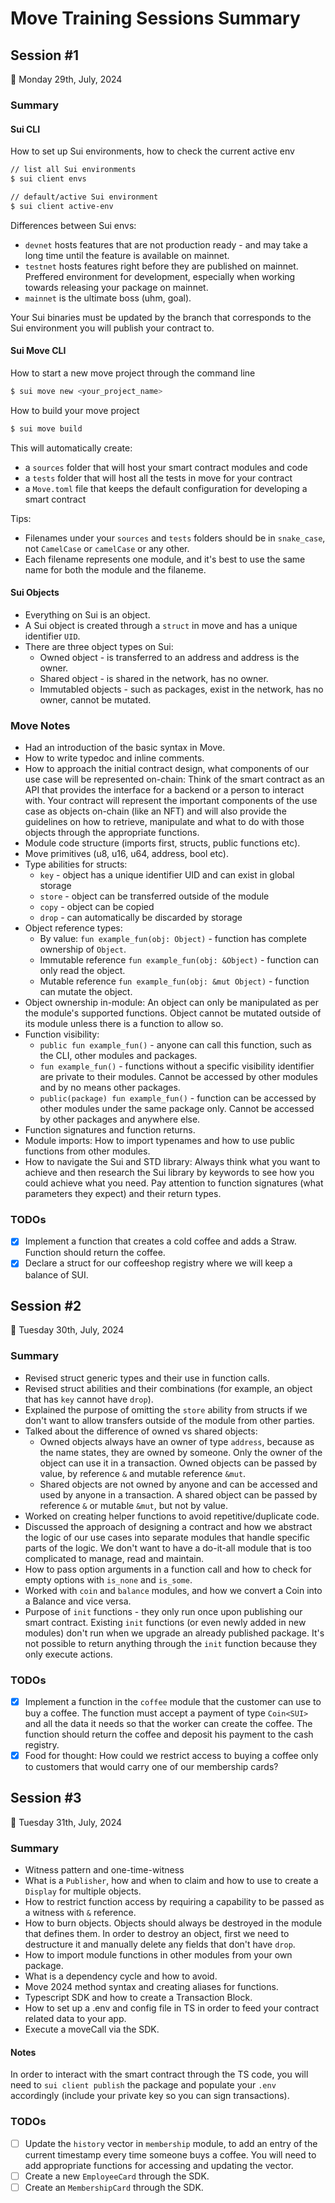 # Move Training Sessions Summary

## Session #1

📅 Monday 29th, July, 2024

### Summary

#### Sui CLI

How to set up Sui environments, how to check the current active env

```bash
// list all Sui environments
$ sui client envs

// default/active Sui environment
$ sui client active-env
```

Differences between Sui envs:

- `devnet` hosts features that are not production ready - and may take a long time until the feature is available on mainnet.
- `testnet` hosts features right before they are published on mainnet. Preffered environment for development, especially when working towards releasing your package on mainnet.
- `mainnet` is the ultimate boss (uhm, goal).

Your Sui binaries must be updated by the branch that corresponds to the Sui environment you will publish your contract to.

#### Sui Move CLI

How to start a new move project through the command line

```bash
$ sui move new <your_project_name>
```

How to build your move project

```bash
$ sui move build
```

This will automatically create:

- a `sources` folder that will host your smart contract modules and code
- a `tests` folder that will host all the tests in move for your contract
- a `Move.toml` file that keeps the default configuration for developing a smart contract

Tips:

- Filenames under your `sources` and `tests` folders should be in `snake_case`, not `CamelCase` or `camelCase` or any other.
- Each filename represents one module, and it's best to use the same name for both the module and the filaneme.

#### Sui Objects

- Everything on Sui is an object.
- A Sui object is created through a `struct` in move and has a unique identifier `UID`.
- There are three object types on Sui:
  - Owned object - is transferred to an address and address is the owner.
  - Shared object - is shared in the network, has no owner.
  - Immutabled objects - such as packages, exist in the network, has no owner, cannot be mutated.

### Move Notes

- Had an introduction of the basic syntax in Move.
- How to write typedoc and inline comments.
- How to approach the initial contract design, what components of our use case will be represented on-chain: Think of the smart contract as an API that provides the interface for a backend or a person to interact with. Your contract will represent the important components of the use case as objects on-chain (like an NFT) and will also provide the guidelines on how to retrieve, manipulate and what to do with those objects through the appropriate functions.
- Module code structure (imports first, structs, public functions etc).
- Move primitives (u8, u16, u64, address, bool etc).
- Type abilities for structs:
  - `key` - object has a unique identifier UID and can exist in global storage
  - `store` - object can be transferred outside of the module
  - `copy` - object can be copied
  - `drop` - can automatically be discarded by storage
- Object reference types:
  - By value: `fun example_fun(obj: Object)` - function has complete ownership of `Object`.
  - Immutable reference `fun example_fun(obj: &Object)` - function can only read the object.
  - Mutable reference `fun example_fun(obj: &mut Object)` - function can mutate the object.
- Object ownership in-module: An object can only be manipulated as per the module's supported functions. Object cannot be mutated outside of its module unless there is a function to allow so.
- Function visibility:
  - `public fun example_fun()` - anyone can call this function, such as the CLI, other modules and packages.
  - `fun example_fun()` - functions without a specific visibility identifier are private to their modules. Cannot be accessed by other modules and by no means other packages.
  - `public(package) fun example_fun()` - function can be accessed by other modules under the same package only. Cannot be accessed by other packages and anywhere else.
- Function signatures and function returns.
- Module imports: How to import typenames and how to use public functions from other modules.
- How to navigate the Sui and STD library: Always think what you want to achieve and then research the Sui library by keywords to see how you could achieve what you need. Pay attention to function signatures (what parameters they expect) and their return types.

### TODOs

- [x] Implement a function that creates a cold coffee and adds a Straw. Function should return the coffee.
- [x] Declare a struct for our coffeeshop registry where we will keep a balance of SUI.

## Session #2

📅 Tuesday 30th, July, 2024

### Summary

- Revised struct generic types and their use in function calls.
- Revised struct abilities and their combinations (for example, an object that has `key` cannot have `drop`).
- Explained the purpose of omitting the `store` ability from structs if we don't want to allow transfers outside of the module from other parties.
- Talked about the difference of owned vs shared objects:
  - Owned objects always have an owner of type `address`, because as the name states, they are owned by someone. Only the owner of the object can use it in a transaction. Owned objects can be passed by value, by reference `&` and mutable reference `&mut`.
  - Shared objects are not owned by anyone and can be accessed and used by anyone in a transaction. A shared object can be passed by reference `&` or mutable `&mut`, but not by value.
- Worked on creating helper functions to avoid repetitive/duplicate code.
- Discussed the approach of designing a contract and how we abstract the logic of our use cases into separate modules that handle specific parts of the logic. We don't want to have a do-it-all module that is too complicated to manage, read and maintain.
- How to pass option arguments in a function call and how to check for empty options with `is_none` and `is_some`.
- Worked with `coin` and `balance` modules, and how we convert a Coin into a Balance and vice versa.
- Purpose of `init` functions - they only run once upon publishing our smart contract. Existing `init` functions (or even newly added in new modules) don't run when we upgrade an already published package. It's not possible to return anything through the `init` function because they only execute actions.

### TODOs

- [x] Implement a function in the `coffee` module that the customer can use to buy a coffee. The function must accept a payment of type `Coin<SUI>` and all the data it needs so that the worker can create the coffee. The function should return the coffee and deposit his payment to the cash registry.
- [x] Food for thought: How could we restrict access to buying a coffee only to customers that would carry one of our membership cards?

## Session #3

📅 Tuesday 31th, July, 2024

### Summary

- Witness pattern and one-time-witness
- What is a `Publisher`, how and when to claim and how to use to create a `Display` for multiple objects.
- How to restrict function access by requiring a capability to be passed as a witness with `&` reference.
- How to burn objects. Objects should always be destroyed in the module that defines them. In order to destroy an object, first we need to destructure it and manually delete any fields that don't have `drop`.
- How to import module functions in other modules from your own package.
- What is a dependency cycle and how to avoid.
- Move 2024 method syntax and creating aliases for functions.
- Typescript SDK and how to create a Transaction Block.
- How to set up a .env and config file in TS in order to feed your contract related data to your app.
- Execute a moveCall via the SDK.

#### Notes

In order to interact with the smart contract through the TS code, you will need to `sui client publish` the package and populate your `.env` accordingly (include your private key so you can sign transactions).

### TODOs

- [ ] Update the `history` vector in `membership` module, to add an entry of the current timestamp every time someone buys a coffee. You will need to add appropriate functions for accessing and updating the vector.
- [ ] Create a new `EmployeeCard` through the SDK.
- [ ] Create an `MembershipCard` through the SDK.